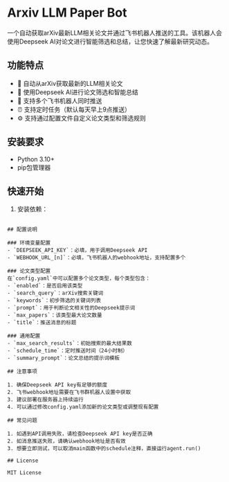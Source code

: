 # Arxiv LLM Paper Bot

一个自动获取arXiv最新LLM相关论文并通过飞书机器人推送的工具。该机器人会使用Deepseek AI对论文进行智能筛选和总结，让您快速了解最新研究动态。

## 功能特点

- 🤖 自动从arXiv获取最新的LLM相关论文
- 🧠 使用Deepseek AI进行论文筛选和智能总结
- 📱 支持多个飞书机器人同时推送
- ⏰ 支持定时任务（默认每天早上9点推送）
- ⚙️ 支持通过配置文件自定义论文类型和筛选规则

## 安装要求

- Python 3.10+
- pip包管理器

## 快速开始

1. 安装依赖：
```

## 配置说明

### 环境变量配置
- `DEEPSEEK_API_KEY`：必填，用于调用Deepseek API
- `WEBHOOK_URL_[n]`：必填，飞书机器人的webhook地址，支持配置多个

### 论文类型配置
在`config.yaml`中可以配置多个论文类型，每个类型包含：
- `enabled`：是否启用该类型
- `search_query`：arXiv搜索关键词
- `keywords`：初步筛选的关键词列表
- `prompt`：用于判断论文相关性的Deepseek提示词
- `max_papers`：该类型最大论文数量
- `title`：推送消息的标题

### 通用配置
- `max_search_results`：初始搜索的最大结果数
- `schedule_time`：定时推送时间（24小时制）
- `summary_prompt`：论文总结的提示词模板

## 注意事项

1. 确保Deepseek API key有足够的额度
2. 飞书webhook地址需要在飞书群机器人设置中获取
3. 建议部署在服务器上持续运行
4. 可以通过修改config.yaml添加新的论文类型或调整现有配置

## 常见问题

1. 如遇到API调用失败，请检查Deepseek API key是否正确
2. 如消息推送失败，请确认webhook地址是否有效
3. 想要立即测试，可以取消main函数中的schedule注释，直接运行agent.run()

## License

MIT License